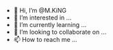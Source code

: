 - 👋 Hi, I’m @M.KiNG
- 👀 I’m interested in ...
- 🌱 I’m currently learning ...
- 💞️ I’m looking to collaborate on ...
- 📫 How to reach me ...

<!---
ProMakerMKiNG/ProMakerMKiNG is a ✨ special ✨ repository because its `README.md` (this file) appears on your GitHub profile.
You can click the Preview link to take a look at your changes.
--->
